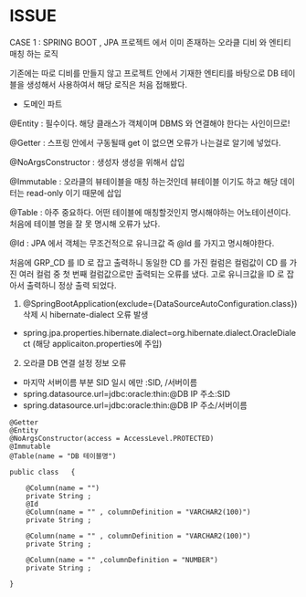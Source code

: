 # ISSUE

CASE 1  : SPRING BOOT ,  JPA  프로젝트 에서 이미 존재하는 오라클 디비 와 엔티티 매칭 하는 로직

기존에는 따로 디비를 만들지 않고 프로젝트 안에서 기재한 엔티티를 바탕으로 DB 테이블을 생성해서 사용하여서 해당 로직은 처음 접해봤다.



* 도메인 파트

@Entity : 필수이다. 해당 클래스가 객체이며 DBMS 와 연결해야 한다는 사인이므로!

@Getter : 스프링 안에서 구동될때 get 이 없으면 오류가 나는걸로 알기에 넣었다.

@NoArgsConstructor : 생성자 생성을 위해서 삽입

@Immutable : 오라클의 뷰테이블을 매칭 하는것인데 뷰테이블 이기도 하고 해당 데이터는 read-only 이기 때문에 삽입

@Table : 아주 중요하다. 어떤 테이블에 매칭할것인지 명시해야하는 어노테이션이다. 처음에 테이블 명을 잘 못 명시해 오류가 났다.

@Id : JPA 에서 객체는 무조건적으로 유니크값 즉 @Id 를 가지고 명시해야한다.

처음에 GRP\_CD 를  ID 로 잡고 출력하니 동일한 CD 를 가진 컬럼은 컬럼값이 CD 를 가진 여러 컬럼 중 첫 번째 컬럼값으로만 출력되는 오류를 냈다. 고로 유니크값을 ID 로 잡아서 출력하니 정상 출력 되었다.



1. @SpringBootApplication(exclude={DataSourceAutoConfiguration.class}) 삭제 시 hibernate-dialect 오류 발생

* spring.jpa.properties.hibernate.dialect=org.hibernate.dialect.OracleDialect (해당 applicaiton.properties에 주입)



2. 오라클 DB 연결 설정 정보 오류&#x20;

* 마지막 서버이름 부분 SID 일시 에만 :SID,   /서버이름
* spring.datasource.url=jdbc:oracle:thin:@DB IP 주소:SID
* spring.datasource.url=jdbc:oracle:thin:@DB IP 주소/서버이름



```
@Getter
@Entity
@NoArgsConstructor(access = AccessLevel.PROTECTED)
@Immutable
@Table(name = "DB 테이블명")

public class   {

    @Column(name = "")
    private String ;
    @Id
    @Column(name = "" , columnDefinition = "VARCHAR2(100)")
    private String ;

    @Column(name = "" , columnDefinition = "VARCHAR2(100)")
    private String ;

    @Column(name = "" ,columnDefinition = "NUMBER")
    private String ;

}
```

